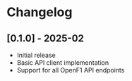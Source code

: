 # Changelog

## [0.1.0] - 2025-02

* Initial release
* Basic API client implementation
* Support for all OpenF1 API endpoints
